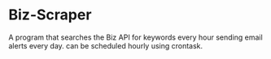 # Biz-Scraper
A program that searches the Biz API for keywords every hour sending email alerts every day.
can be scheduled hourly using crontask.

